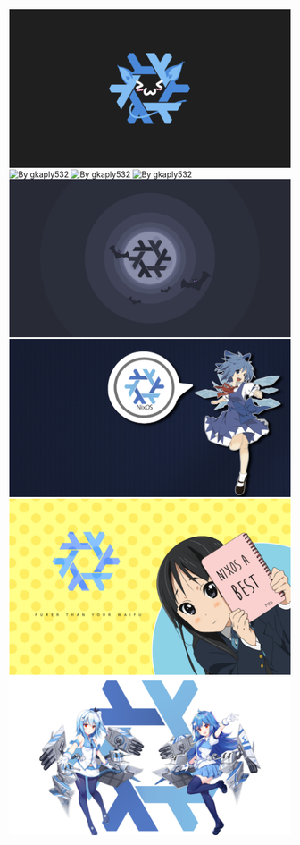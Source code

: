 <img src="nix-owo.png" alt="By ant-arctica"/>
<img src="nix-glow-black.png" alt="By gkaply532"/>
<img src="nix-glow-gruvbox.png" alt="By gkaply532"/>
<img src="nix-glow.png" alt="By gkaply532"/>
<img src="nix-dracula.png" alt="By hostyaa"/>
<img src="cirno-nixos.png" alt="By unknown author"/>
<img src="mio-purer-than-your-waifu.png" alt="By unknown author"/>
<img src="nix-azurlane-33-22.png" alt="By unknown author"/>